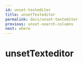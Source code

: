 ```yaml
---
id: unset-texteditor
title: unsetTexteditor
permalink: docs/unset-texteditor
previous: unset-search-columns
next: where
---
```


# unsetTexteditor

